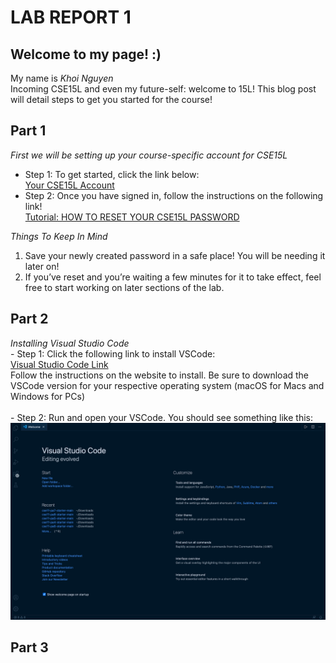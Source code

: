# LAB REPORT 1

## **Welcome to my page! :)**

My name is *Khoi Nguyen*<br>
Incoming CSE15L and even my future-self: welcome to 15L! This blog post will detail steps to get you started for the course!

## **Part 1**
*First we will be setting up your course-specific account for CSE15L*<br>
   - Step 1: To get started, click the link below:<br>
              [Your CSE15L Account](https://sdacs.ucsd.edu/~icc/index.php)<br>         
   - Step 2: Once you have signed in, follow the instructions on the following link!<br>
              [Tutorial: HOW TO RESET YOUR CSE15L PASSWORD](https://drive.google.com/file/d/17IDZn8Qq7Q0RkYMxdiIR0o6HJ3B5YqSW/view)<br> 
              
*Things To Keep In Mind*<br>
1. Save your newly created password in a safe place! You will be needing it later on!<br>
2. If you’ve reset and you’re waiting a few minutes for it to take effect, feel free to start working on later sections of the lab.<br>

## **Part 2**
*Installing Visual Studio Code*<br>
    - Step 1: Click the following link to install VSCode:<br>
              [Visual Studio Code Link](https://code.visualstudio.com/)<br>
              Follow the instructions on the website to install. Be sure to download the VSCode version for your respective operating system (macOS for Macs and Windows for PCs)<br>          
    - Step 2: Run and open your VSCode. You should see something like this:<br>
              ![Image](vsc1.jpg)<br>
              
## **Part 3**

              


